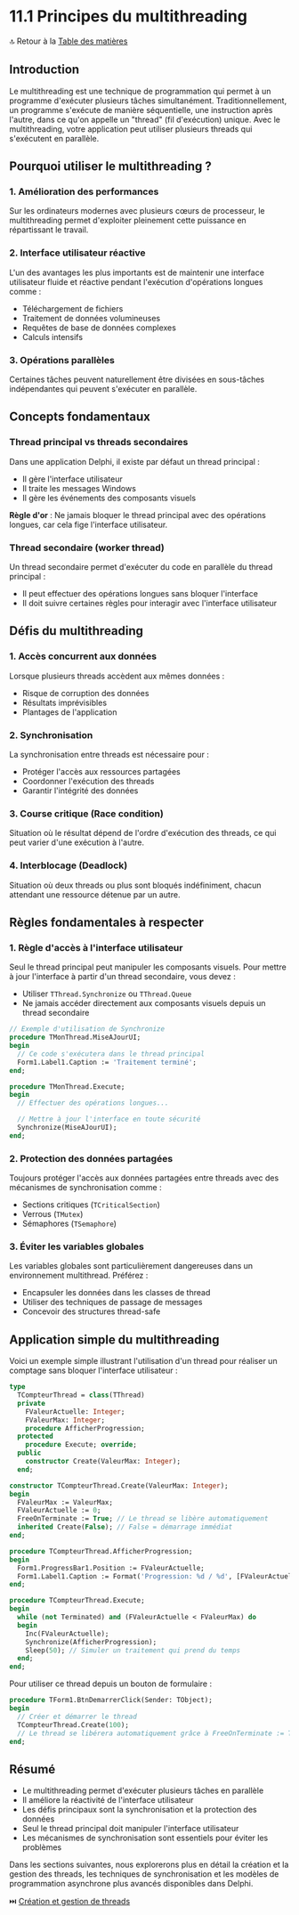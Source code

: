 # 11.1 Principes du multithreading

🔝 Retour à la [Table des matières](/SOMMAIRE.md)

## Introduction

Le multithreading est une technique de programmation qui permet à un programme d'exécuter plusieurs tâches simultanément. Traditionnellement, un programme s'exécute de manière séquentielle, une instruction après l'autre, dans ce qu'on appelle un "thread" (fil d'exécution) unique. Avec le multithreading, votre application peut utiliser plusieurs threads qui s'exécutent en parallèle.

## Pourquoi utiliser le multithreading ?

### 1. Amélioration des performances
Sur les ordinateurs modernes avec plusieurs cœurs de processeur, le multithreading permet d'exploiter pleinement cette puissance en répartissant le travail.

### 2. Interface utilisateur réactive
L'un des avantages les plus importants est de maintenir une interface utilisateur fluide et réactive pendant l'exécution d'opérations longues comme :
- Téléchargement de fichiers
- Traitement de données volumineuses
- Requêtes de base de données complexes
- Calculs intensifs

### 3. Opérations parallèles
Certaines tâches peuvent naturellement être divisées en sous-tâches indépendantes qui peuvent s'exécuter en parallèle.

## Concepts fondamentaux

### Thread principal vs threads secondaires

Dans une application Delphi, il existe par défaut un thread principal :
- Il gère l'interface utilisateur
- Il traite les messages Windows
- Il gère les événements des composants visuels

**Règle d'or** : Ne jamais bloquer le thread principal avec des opérations longues, car cela fige l'interface utilisateur.

### Thread secondaire (worker thread)

Un thread secondaire permet d'exécuter du code en parallèle du thread principal :
- Il peut effectuer des opérations longues sans bloquer l'interface
- Il doit suivre certaines règles pour interagir avec l'interface utilisateur

## Défis du multithreading

### 1. Accès concurrent aux données
Lorsque plusieurs threads accèdent aux mêmes données :
- Risque de corruption des données
- Résultats imprévisibles
- Plantages de l'application

### 2. Synchronisation
La synchronisation entre threads est nécessaire pour :
- Protéger l'accès aux ressources partagées
- Coordonner l'exécution des threads
- Garantir l'intégrité des données

### 3. Course critique (Race condition)
Situation où le résultat dépend de l'ordre d'exécution des threads, ce qui peut varier d'une exécution à l'autre.

### 4. Interblocage (Deadlock)
Situation où deux threads ou plus sont bloqués indéfiniment, chacun attendant une ressource détenue par un autre.

## Règles fondamentales à respecter

### 1. Règle d'accès à l'interface utilisateur
Seul le thread principal peut manipuler les composants visuels. Pour mettre à jour l'interface à partir d'un thread secondaire, vous devez :
- Utiliser `TThread.Synchronize` ou `TThread.Queue`
- Ne jamais accéder directement aux composants visuels depuis un thread secondaire

```pascal
// Exemple d'utilisation de Synchronize
procedure TMonThread.MiseAJourUI;
begin
  // Ce code s'exécutera dans le thread principal
  Form1.Label1.Caption := 'Traitement terminé';
end;

procedure TMonThread.Execute;
begin
  // Effectuer des opérations longues...

  // Mettre à jour l'interface en toute sécurité
  Synchronize(MiseAJourUI);
end;
```

### 2. Protection des données partagées
Toujours protéger l'accès aux données partagées entre threads avec des mécanismes de synchronisation comme :
- Sections critiques (`TCriticalSection`)
- Verrous (`TMutex`)
- Sémaphores (`TSemaphore`)

### 3. Éviter les variables globales
Les variables globales sont particulièrement dangereuses dans un environnement multithread. Préférez :
- Encapsuler les données dans les classes de thread
- Utiliser des techniques de passage de messages
- Concevoir des structures thread-safe

## Application simple du multithreading

Voici un exemple simple illustrant l'utilisation d'un thread pour réaliser un comptage sans bloquer l'interface utilisateur :

```pascal
type
  TCompteurThread = class(TThread)
  private
    FValeurActuelle: Integer;
    FValeurMax: Integer;
    procedure AfficherProgression;
  protected
    procedure Execute; override;
  public
    constructor Create(ValeurMax: Integer);
  end;

constructor TCompteurThread.Create(ValeurMax: Integer);
begin
  FValeurMax := ValeurMax;
  FValeurActuelle := 0;
  FreeOnTerminate := True; // Le thread se libère automatiquement
  inherited Create(False); // False = démarrage immédiat
end;

procedure TCompteurThread.AfficherProgression;
begin
  Form1.ProgressBar1.Position := FValeurActuelle;
  Form1.Label1.Caption := Format('Progression: %d / %d', [FValeurActuelle, FValeurMax]);
end;

procedure TCompteurThread.Execute;
begin
  while (not Terminated) and (FValeurActuelle < FValeurMax) do
  begin
    Inc(FValeurActuelle);
    Synchronize(AfficherProgression);
    Sleep(50); // Simuler un traitement qui prend du temps
  end;
end;
```

Pour utiliser ce thread depuis un bouton de formulaire :

```pascal
procedure TForm1.BtnDemarrerClick(Sender: TObject);
begin
  // Créer et démarrer le thread
  TCompteurThread.Create(100);
  // Le thread se libérera automatiquement grâce à FreeOnTerminate := True
end;
```

## Résumé

- Le multithreading permet d'exécuter plusieurs tâches en parallèle
- Il améliore la réactivité de l'interface utilisateur
- Les défis principaux sont la synchronisation et la protection des données
- Seul le thread principal doit manipuler l'interface utilisateur
- Les mécanismes de synchronisation sont essentiels pour éviter les problèmes

Dans les sections suivantes, nous explorerons plus en détail la création et la gestion des threads, les techniques de synchronisation et les modèles de programmation asynchrone plus avancés disponibles dans Delphi.

⏭️ [Création et gestion de threads](11-multithreading-et-programmation-asynchrone/02-creation-et-gestion-de-threads.md)
